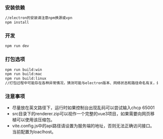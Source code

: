 
### 安装依赖

```bash
//electron的安装请注意npm换源或vpn
npm install

```
### 开发

```bash
npm run dev
```
### 打包选项
```bash
npm run build:win 
npm run build:mac 
npm run build:linux 
//打包过程中可能存在各种异常情况，猜测可能与electron版本、网络状态和路径命名有关，如果不追求桌面应用，可以单独把render文件夹视为vue3项目，按网页方式打包。
```
### 注意事项
 - 尽量放在英文路径下，运行时如果控制台出现乱码可以尝试输入chcp 65001
 - src目录下的renderer.zip可以视作一个完整的vue3项目，如果需要向网页移植可以使用该压缩包。
 - vite.config.js中的api路径请设置为服务端的地址，否则无法正确访问接口。当前配置为loaclhost。
